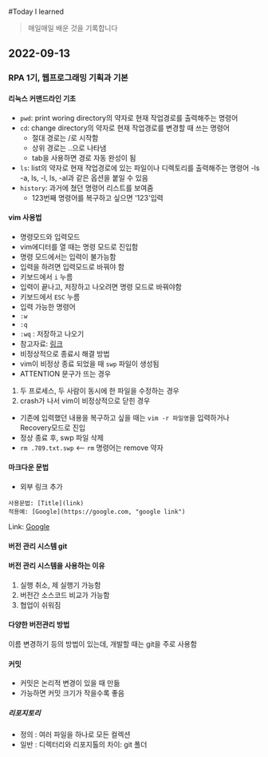 #Today I learned 
> 매일매일 배운 것을 기록합니다

## 2022-09-13
### RPA 1기, 웹프로그래밍 기획과 기본
#### 리눅스 커맨드라인 기초
- `pwd`: print woring directory의 약자로 현재 작업경로를 출력해주는 명령어
- `cd`: change directory의 약자로 현재 작업경로를 변경할 때 쓰는 명령어
  - 절대 경로는 /로 시작함
  - 상위 경로는 ..으로 나타냄
  - tab을 사용하면 경로 자동 완성이 됨
- `ls`: list의 약자로 현재 작업경로에 있는 파일이나 디렉토리를 출력해주는 명령어
  -ls -a, ls, -l, ls, -al과 같은 옵션을 붙일 수 있음
- `history`: 과거에 쳤던 명령어 리스트를 보여줌
  - 123번째 명령어를 복구하고 싶으면 '123'입력

#### vim 사용법
- 명령모드와 입력모드
 - vim에디터를 열 때는 명령 모드로 진입함
 - 명령 모드에서는 입력이 불가능함
 - 입력을 하려면 입력모드로 바꿔야 함
  - 키보드에서 `i` 누름
 - 입력이 끝나고, 저장하고 나오려면 명령 모드로 바꿔야함
  - 키보드에서 `ESC` 누름
 - 입력 가능한 명령어
  - `:w`
  - `:q`
  - `:wq` : 저장하고 나오기
 - 참고자료: [링크](https://zeddios.tistory.com/122)
- 비정상적으로 종료시 해결 방법
 - vim이 비정상 종료 되었을 때 `swp` 파일이 생성됨
  - ATTENTION 문구가 뜨는 경우
   1. 두 프로세스, 두 사람이 동시에 한 파일을 수정하는 경우
   2. crash가 나서 vim이 비정상적으로 닫힌 경우
 - 기존에 입력했던 내용을 복구하고 싶을 때는 `vim -r 파일명`을 입력하거나 Recovery모드로 진입
 - 정상 종료 후, swp 파일 삭제
  - `rm .789.txt.swp` <-- `rm` 명령어는 remove 약자

#### 마크다운 문법
 - 외부 링크 추가

```
사용문법: [Title](link)
적용예: [Google](https://google.com, "google link")
```
Link: [Google](https://google.com, "google link")


#### 버전 관리 시스템 git

#### 버전 관리 시스템을 사용하는 이유
1. 실행 취소, 제 실행기 가능함
2. 버전간 소스코드 비교가 가능함
3. 협업이 쉬워짐

#### 다양한 버전관리 방법
이름 변경하기 등의 방법이 있는데, 개발할 때는 git을 주로 사용함

#### 커밋
 - 커밋은 논리적 변경이 있을 때 만듦
 - 가능하면 커밋 크기가 작을수록 좋음

##### 리포지토리
 - 정의 : 여러 파일을 하나로 모든 컬렉션
 - 일반 : 디렉터리와 리포지톨의 차이: git 폴더